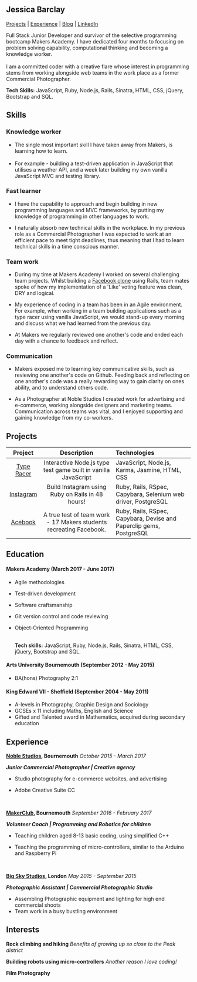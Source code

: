## Jessica Barclay

[Projects](#projects) | [Experience](#experience) | [Blog](https://medium.com/@jessicabarclay.net) | [LinkedIn](https://www.linkedin.com/in/jessica-barclay-bab35b10b/)

Full Stack Junior Developer and survivor of the selective programming bootcamp Makers Academy.
I have dedicated four months to focusing on problem solving capability, computational thinking and becoming a knowledge worker.<br><br>I am a committed coder with a creative flare whose interest in programming stems from working alongside web teams in the work place as a former Commercial Photographer.<br>

**Tech Skills:** JavaScript, Ruby, Node.js, Rails, Sinatra, HTML, CSS, jQuery, Bootstrap and SQL.
## Skills


### Knowledge worker

* The single most important skill I have taken away from Makers, is learning how to learn. <br><br>
* For example - building a test-driven application in JavaScript that utilises a weather API, and a week later building my own vanilla JavaScript MVC and testing library.

### Fast learner

* I have the capability to approach and begin building in new programming languages and MVC frameworks, by putting my knowledge of programming in other languages to work.

* I naturally absorb new technical skills in the workplace. In my previous role as a Commercial Photographer I was expected to work at an efficient pace to meet tight deadlines, thus meaning that I had to learn technical skills in a time conscious manner.


### Team work

* During my time at Makers Academy I worked on several challenging team projects. Whilst building a [Facebook clone](https://github.com/JessicaBarclay/Acebook) using Rails, team mates spoke of how my implementation of a 'Like' voting feature was clean, DRY and logical.

* My experience of coding in a team has been in an Agile environment. For example, when working in a team building applications such as a type racer using vanilla JavaScript, we would stand-up every morning and discuss what we had learned from the previous day.

* At Makers we regularly reviewed one another's code and ended each day with a chance to feedback and reflect.

### Communication

* Makers exposed me to learning key communicative skills, such as reviewing one another's code on Github. Feeding back and reflecting on one another's code was a really rewarding way to gain clarity on ones ability, and to understand others code.

* As a Photographer at Noble Studios I created work for advertising and e-commerce, working alongside designers and marketing teams.
  Communication across teams was vital, and I enjoyed supporting and gaining knowledge from my co-workers.


## Projects

|                 Project                  |               Description                | Technologies                             |
| :--------------------------------------: | :--------------------------------------: | :--------------------------------------- |
| [Type Racer](https://github.com/JessicaBarclay/type-fast-type-furious) | Interactive Node.js type test game built in vanilla JavaScript | JavaScript, Node.js, Karma, Jasmine, HTML, CSS |
| [Instagram](https://github.com/JessicaBarclay/instagram-challenge) | Build Instagram using Ruby on Rails in 48 hours! | Ruby, Rails, RSpec, Capybara, Selenium web driver, PostgreSQL |
| [Acebook](https://github.com/JessicaBarclay/Acebook) | A true test of team work - 17 Makers students recreating Facebook. | Ruby, Rails, RSpec, Capybara, Devise and Paperclip gems, PostgreSQL |



## Education

#### Makers Academy (March 2017 - June 2017)

- Agile methodologies

- Test-driven development

- Software craftsmanship

- Git version control and code reviewing

- Object-Oriented Programming<br><br>

  **Tech skills:** JavaScript, Ruby, Node.js, Rails, Sinatra, HTML, CSS, jQuery, Bootstrap and SQL.

#### Arts University Bournemouth (September 2012 - May 2015)

- BA(hons) Photography 2:1

#### King Edward VII - Sheffield (September 2004 - May 2011)

- A-levels in Photography, Graphic Design and Sociology
- GCSEs x 11 including Maths, English and Science
- Gifted and Talented award in Mathematics, acquired during secondary education

## Experience

**[Noble Studios](https://www.noblestudios.co.uk/creative-product/), Bournemouth** _October 2015 - March 2017_

_**Junior Commercial Photographer | Creative agency**_

- Studio photography for e-commerce websites, and advertising

- Adobe Creative Suite CC

  ​


**[MakerClub](https://makerclub.org/), Bournemouth** _September 2016 - February 2017_

_**Volunteer Coach | Programming and Robotics for children**_

- Teaching children aged 8-13 basic coding, using simplified C++

- Teaching the programming of micro-controllers, similar to the Arduino and Raspberry Pi

  ​


**[Big Sky Studios](http://www.bigskylondon.com/), London** _May 2015 - September 2015_

_**Photographic Assistant | Commercial Photographic Studio**_

- Assembling Photographic equipment and lighting for high end commercial shoots
- Team work in a busy bustling environment

## Interests

**Rock climbing and hiking** *Benefits of growing up so close to the Peak district*

**Building robots using micro-controllers** _Another reason I love coding!_

**Film Photography**

